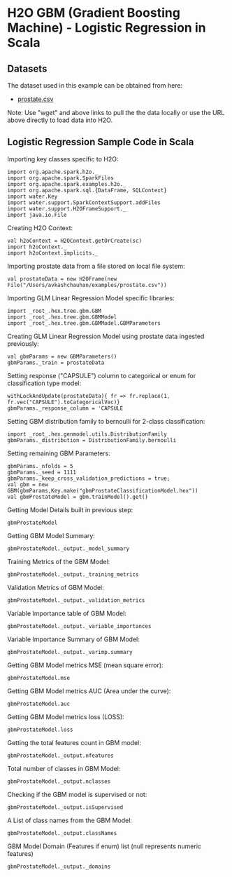 # H2O GBM (Gradient Boosting Machine) - Logistic Regression in Scala #

## Datasets ##
The dataset used in this example can be obtained from here:
 - [prostate.csv](https://raw.githubusercontent.com/Avkash/mldl/master/data/prostate.csv)

Note: Use "wget" and above links to pull the the data locally or use the URL above directly to load data into H2O.

## Logistic Regression Sample Code in Scala ##

Importing key classes specific to H2O:
```
import org.apache.spark.h2o._
import org.apache.spark.SparkFiles
import org.apache.spark.examples.h2o._
import org.apache.spark.sql.{DataFrame, SQLContext}
import water.Key
import water.support.SparkContextSupport.addFiles
import water.support.H2OFrameSupport._
import java.io.File
```

Creating H2O Context:
```
val h2oContext = H2OContext.getOrCreate(sc)
import h2oContext._
import h2oContext.implicits._
```

Importing prostate data from a file stored on local file system:
```
val prostateData = new H2OFrame(new File("/Users/avkashchauhan/examples/prostate.csv"))
```

Importing GLM Linear Regression Model specific libraries:
```
import _root_.hex.tree.gbm.GBM
import _root_.hex.tree.gbm.GBMModel
import _root_.hex.tree.gbm.GBMModel.GBMParameters
```

Creating GLM Linear Regression Model using prostate data ingested previously:
```
val gbmParams = new GBMParameters()
gbmParams._train = prostateData
```
Setting response ("CAPSULE") column to categorical or enum for classification type model:
```
withLockAndUpdate(prostateData){ fr => fr.replace(1, fr.vec("CAPSULE").toCategoricalVec)}
gbmParams._response_column = 'CAPSULE
```
Setting GBM distribution family to bernoulli for 2-class classification:
```
import _root_.hex.genmodel.utils.DistributionFamily
gbmParams._distribution = DistributionFamily.bernoulli
```
Setting remaining GBM Parameters:
```
gbmParams._nfolds = 5
gbmParams._seed = 1111
gbmParams._keep_cross_validation_predictions = true;
val gbm = new GBM(gbmParams,Key.make("gbmProstateClassificationModel.hex"))
val gbmProstateModel = gbm.trainModel().get()
```
Getting Model Details built in previous step:
```
gbmProstateModel
```
Getting GBM Model Summary:
```
gbmProstateModel._output._model_summary
```
Training Metrics of the GBM Model:
```
gbmProstateModel._output._training_metrics
```
Validation Metrics of GBM Model:
```
gbmProstateModel._output._validation_metrics
```
Variable Importance table of GBM Model:
```
gbmProstateModel._output._variable_importances
```
Variable Importance Summary of GBM Model:
```
gbmProstateModel._output._varimp.summary
```
Getting GBM Model metrics MSE (mean square error):
```
gbmProstateModel.mse
```
Getting GBM Model metrics AUC (Area under the curve):
```
gbmProstateModel.auc
```
Getting GBM Model metrics loss (LOSS):
```
gbmProstateModel.loss
```

Getting the total features count in GBM model:
```
gbmProstateModel._output.nfeatures
```
Total number of classes in GBM Model:
```
gbmProstateModel._output.nclasses
```
Checking if the GBM model is supervised or not:
```
gbmProstateModel._output.isSupervised
```
A List of class names from the GBM Model:
```
gbmProstateModel._output.classNames
```
GBM Model Domain (Features if enum) list (null represents numeric features) 
```
gbmProstateModel._output._domains
```

